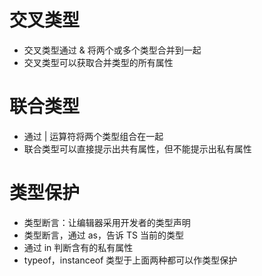 # 交叉类型
* 交叉类型通过 & 将两个或多个类型合并到一起
* 交叉类型可以获取合并类型的所有属性

# 联合类型
* 通过 | 运算符将两个类型组合在一起
* 联合类型可以直接提示出共有属性，但不能提示出私有属性

# 类型保护
* 类型断言：让编辑器采用开发者的类型声明
* 类型断言，通过 as，告诉 TS 当前的类型
* 通过 in 判断含有的私有属性
* typeof，instanceof 类型于上面两种都可以作类型保护